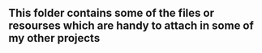 ## This folder contains some of the files or resourses which are handy to attach in some of my other projects
